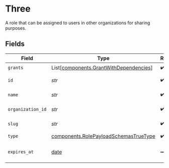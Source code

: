 # Three

A role that can be assigned to users in other organizations for sharing purposes.


## Fields

| Field                                                                                          | Type                                                                                           | Required                                                                                       | Description                                                                                    | Example                                                                                        |
| ---------------------------------------------------------------------------------------------- | ---------------------------------------------------------------------------------------------- | ---------------------------------------------------------------------------------------------- | ---------------------------------------------------------------------------------------------- | ---------------------------------------------------------------------------------------------- |
| `grants`                                                                                       | List[[components.GrantWithDependencies](../../models/components/grantwithdependencies.md)]     | :heavy_check_mark:                                                                             | N/A                                                                                            |                                                                                                |
| `id`                                                                                           | *str*                                                                                          | :heavy_check_mark:                                                                             | Format: <organization_id>:<slug>                                                               | 123:owner                                                                                      |
| `name`                                                                                         | *str*                                                                                          | :heavy_check_mark:                                                                             | Human-friendly name for the role                                                               | Owner                                                                                          |
| `organization_id`                                                                              | *str*                                                                                          | :heavy_check_mark:                                                                             | Id of an organization                                                                          | 123                                                                                            |
| `slug`                                                                                         | *str*                                                                                          | :heavy_check_mark:                                                                             | URL-friendly name for the role                                                                 | owner                                                                                          |
| `type`                                                                                         | [components.RolePayloadSchemasTrueType](../../models/components/rolepayloadschemastruetype.md) | :heavy_check_mark:                                                                             | N/A                                                                                            |                                                                                                |
| `expires_at`                                                                                   | [date](https://docs.python.org/3/library/datetime.html#date-objects)                           | :heavy_minus_sign:                                                                             | date and time then the role will expire                                                        | 2028-07-21T17:32:28Z                                                                           |
